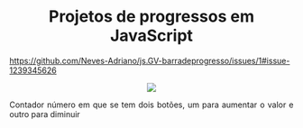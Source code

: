 
<h1 align="center">Projetos de progressos em JavaScript </h1>

https://github.com/Neves-Adriano/js.GV-barradeprogresso/issues/1#issue-1239345626

<div align="center">
<img src= "https://github.com/Neves-Adriano/js.GV-barradeprogresso/issues/1#issue-1239345626" widh="700px" 
</div>
  
<p align="justify"> Contador número em que se tem dois botões, um para aumentar o valor e outro para diminuir </p>

